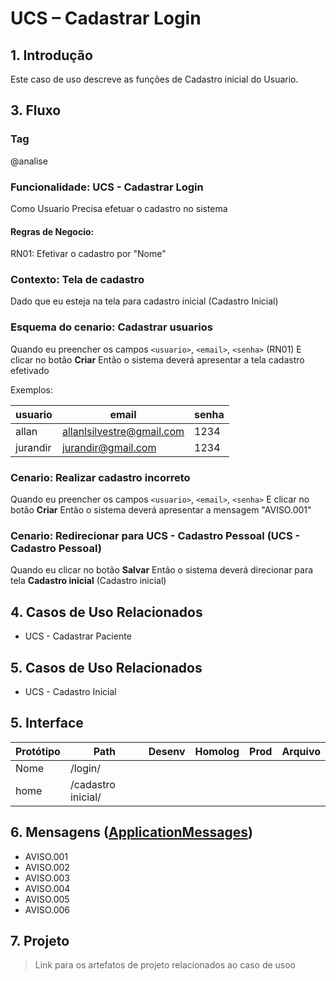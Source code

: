 # UCS – Cadastrar Login  

## 1. Introdução
Este caso de uso descreve as funções de Cadastro inicial do Usuario.

## 3. Fluxo
<!BDD.INICIO>

### Tag
@analise
### Funcionalidade: UCS - Cadastrar Login
Como Usuario 
Precisa efetuar o cadastro no sistema

#### Regras de Negocio:
RN01: Efetivar o cadastro por "Nome"

### Contexto: Tela de cadastro
Dado que eu esteja na tela para cadastro inicial (Cadastro Inicial)

### Esquema do cenario: Cadastrar usuarios
Quando eu preencher os campos `<usuario>`, `<email>`, `<senha>` (RN01)
E clicar no botão **Criar**
Então o sistema deverá apresentar a tela cadastro efetivado

Exemplos:

| usuario |email|senha|
| ------- |-----|-----|
| allan   | allanlsilvestre@gmail.com|1234|
| jurandir| jurandir@gmail.com|1234|

 
### Cenario: Realizar cadastro incorreto
Quando eu preencher os campos `<usuario>`, `<email>`, `<senha>`
E clicar no botão **Criar**
Então o sistema deverá apresentar a mensagem "AVISO.001"


### Cenario: Redirecionar para UCS - Cadastro Pessoal (UCS - Cadastro Pessoal) 
Quando eu clicar no botão **Salvar**
Então o sistema deverá direcionar para tela **Cadastro inicial** (Cadastro inicial)

<!BDD.FIM>

## 4. Casos de Uso Relacionados
* UCS - Cadastrar Paciente

## 5. Casos de Uso Relacionados
* UCS - Cadastro Inicial

## 5. Interface
| Protótipo                                                    | Path                       | Desenv | Homolog | Prod | Arquivo |
| ------                                                       | ------                     | -------|---------|----- |---------|
| Nome                                                         | /login/                    |        |         |      |         |
| home                                                         | /cadastro inicial/         |        |         |      |         |


## 6. Mensagens ([ApplicationMessages](src/main/resources/ApplicationMessages.properties))
* AVISO.001
* AVISO.002
* AVISO.003
* AVISO.004
* AVISO.005
* AVISO.006

## 7. Projeto
> Link para os artefatos de projeto relacionados ao caso de usoo